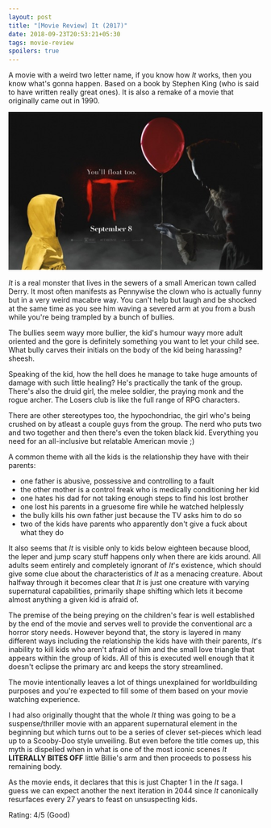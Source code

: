 ```yaml
---
layout: post
title: "[Movie Review] It (2017)"
date: 2018-09-23T20:53:21+05:30
tags: movie-review
spoilers: true
---
```


A movie with a weird two letter name, if you know how _It_ works, then you know what's gonna happen.
Based on a book by Stephen King (who is said to have written really great ones).
It is also a remake of a movie that originally came out in 1990.

![It (2017)](/img/movie-poster-it-2017.jpg 'It (2017)')

_It_ is a real monster that lives in the sewers of a small American town called Derry.
It most often manifests as Pennywise the clown who is actually funny but in a very weird macabre way.
You can't help but laugh and be shocked at the same time as you see him waving a severed arm at you from a bush while you're being trampled by a bunch of bullies.

The bullies seem wayy more bullier, the kid's humour wayy more adult oriented and the gore is definitely something you want to let your child see.
What bully carves their initials on the body of the kid being harassing?
sheesh.

Speaking of the kid, how the hell does he manage to take huge amounts of damage with such little healing?
He's practically the tank of the group.
There's also the druid girl, the melee soldier, the praying monk and the rogue archer.
The Losers club is like the full range of RPG characters.

There are other stereotypes too, the hypochondriac, the girl who's being crushed on by atleast a couple guys from the group.
The nerd who puts two and two together and then there's even the token black kid.
Everything you need for an all-inclusive but relatable American movie ;)

A common theme with all the kids is the relationship they have with their parents:

* one father is abusive, possessive and controlling to a fault
* the other mother is a control freak who is medically conditioning her kid
* one hates his dad for not taking enough steps to find his lost brother
* one lost his parents in a gruesome fire while he watched helplessly
* the bully kills his own father just because the TV asks him to do so
* two of the kids have parents who apparently don't give a fuck about what they do

It also seems that _It_ is visible only to kids below eighteen because blood, the leper and jump scary stuff happens only when there are kids around.
All adults seem entirely and completely ignorant of _It_'s existence, which should give some clue about the characteristics of _It_ as a menacing creature.
About halfway through it becomes clear that _It_ is just one creature with varying supernatural capabilities, primarily shape shifting which lets it become almost anything a given kid is afraid of.

The premise of the being preying on the children's fear is well established by the end of the movie and serves well to provide the conventional arc a horror story needs.
However beyond that, the story is layered in many different ways including the relationship the kids have with their parents, _It_'s inability to kill kids who aren't afraid of him and the small love triangle that appears within the group of kids.
All of this is executed well enough that it doesn't eclipse the primary arc and keeps the story streamlined.

The movie intentionally leaves a lot of things unexplained for worldbuilding purposes and you're expected to fill some of them based on your movie watching experience.

I had also originally thought that the whole _It_ thing was going to be a suspense/thriller movie with an apparent supernatural element in the beginning but which turns out to be a series of clever set-pieces which lead up to a Scooby-Doo style unveiling.
But even before the title comes up, this myth is dispelled when in what is one of the most iconic scenes _It_ **LITERALLY BITES OFF** little Billie's arm and then proceeds to possess his remaining body.

As the movie ends, it declares that this is just Chapter 1 in the _It_ saga.
I guess we can expect another the next iteration in 2044 since _It_ canonically resurfaces every 27 years to feast on unsuspecting kids.

Rating: 4/5 (Good)
